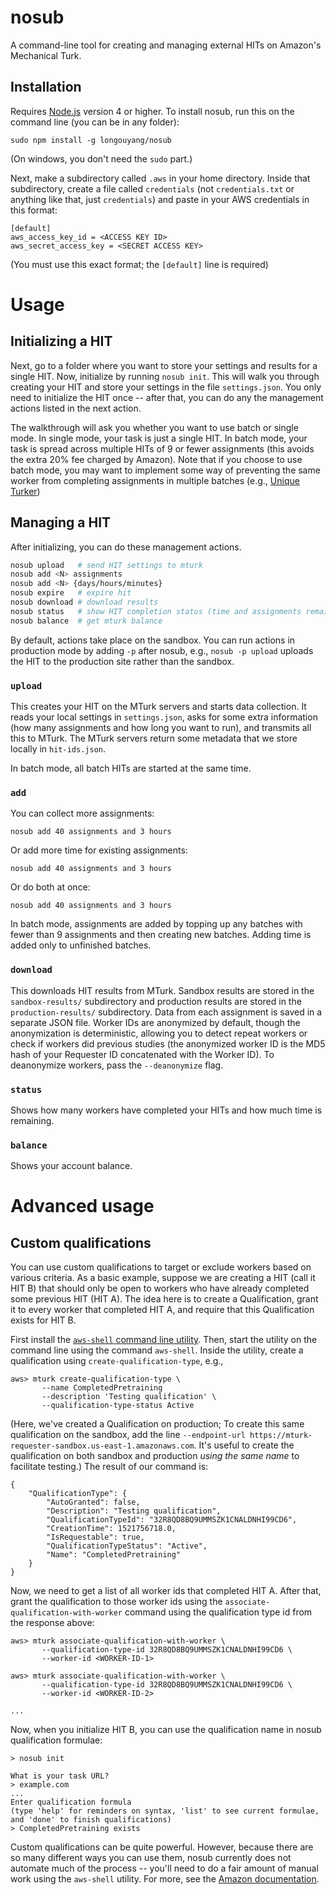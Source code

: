 # nosub

A command-line tool for creating and managing external HITs on Amazon's Mechanical Turk.

## Installation

Requires [Node.js](https://nodejs.org) version 4 or higher.
To install nosub, run this on the command line (you can be in any folder):

```
sudo npm install -g longouyang/nosub
```

(On windows, you don't need the `sudo` part.)

Next, make a subdirectory called `.aws` in your home directory.
Inside that subdirectory, create a file called `credentials` (not `credentials.txt` or anything like that, just `credentials`) and paste in your AWS credentials in this format:

```
[default]
aws_access_key_id = <ACCESS KEY ID>
aws_secret_access_key = <SECRET ACCESS KEY>
```

(You must use this exact format; the `[default]` line is required)

# Usage

## Initializing a HIT

Next, go to a folder where you want to store your settings and results for a single HIT.
Now, initialize by running `nosub init`.
This will walk you through creating your HIT and store your settings in the file `settings.json`.
You only need to initialize the HIT once -- after that, you can do any the management actions listed in the next action.

The walkthrough will ask you whether you want to use batch or single mode.
In single mode, your task is just a single HIT.
In batch mode, your task is spread across multiple HITs of 9 or fewer assignments (this avoids the extra 20% fee charged by Amazon).
Note that if you choose to use batch mode, you may want to implement some way of preventing the same worker from completing assignments in multiple batches (e.g., [Unique Turker](https://uniqueturker.myleott.com))

## Managing a HIT

After initializing, you can do these management actions.

```sh
nosub upload   # send HIT settings to mturk
nosub add <N> assignments
nosub add <N> {days/hours/minutes}
nosub expire   # expire hit
nosub download # download results
nosub status   # show HIT completion status (time and assignments remaining)
nosub balance  # get mturk balance
```

By default, actions take place on the sandbox. You can run actions in production mode by adding `-p` after nosub, e.g., `nosub -p upload` uploads the HIT to the production site rather than the sandbox.

### `upload`

This creates your HIT on the MTurk servers and starts data collection.
It reads your local settings in `settings.json`, asks for some extra information (how many assignments and how long you want to run), and transmits all this to MTurk.
The MTurk servers return some metadata that we store locally in `hit-ids.json`.

In batch mode, all batch HITs are started at the same time.

### `add`

You can collect more assignments:

```
nosub add 40 assignments and 3 hours
```

Or add more time for existing assignments:

```
nosub add 40 assignments and 3 hours
```

Or do both at once:

```
nosub add 40 assignments and 3 hours
```

In batch mode, assignments are added by topping up any batches with fewer than 9 assignments and then creating new batches. Adding time is added only to unfinished batches.

### `download`

This downloads HIT results from MTurk.
Sandbox results are stored in the `sandbox-results/` subdirectory and production results are stored in the `production-results/` subdirectory.
Data from each assignment is saved in a separate JSON file.
Worker IDs are anonymized by default, though the anonymization is deterministic, allowing you to detect repeat workers or check if workers did previous studies (the anonymized worker ID is the MD5 hash of your Requester ID concatenated with the Worker ID).
To deanonymize workers, pass the `--deanonymize` flag.

### `status`

Shows how many workers have completed your HITs and how much time is remaining.

### `balance`

Shows your account balance.

# Advanced usage

## Custom qualifications

You can use custom qualifications to target or exclude workers based on various criteria.
As a basic example, suppose we are creating a HIT (call it HIT B) that should only be open to workers who have already completed some previous HIT (HIT A).
The idea here is to create a Qualification, grant it to every worker that completed HIT A, and require that this Qualification exists for HIT B.

First install the [`aws-shell` command line utility](https://github.com/awslabs/aws-shell).
Then, start the utility on the command line using the command `aws-shell`.
Inside the utility, create a qualification using `create-qualification-type`, e.g.,

```
aws> mturk create-qualification-type \
       --name CompletedPretraining
       --description 'Testing qualification' \
       --qualification-type-status Active
```

(Here, we've created a Qualification on production;
To create this same qualification on the sandbox, add the line `--endpoint-url https://mturk-requester-sandbox.us-east-1.amazonaws.com`.
It's useful to create the qualification on both sandbox and production *using the same name* to facilitate testing.)
The result of our command is:


```
{
    "QualificationType": {
        "AutoGranted": false,
        "Description": "Testing qualification",
        "QualificationTypeId": "32R8QD8BQ9UMMSZK1CNALDNHI99CD6",
        "CreationTime": 1521756718.0,
        "IsRequestable": true,
        "QualificationTypeStatus": "Active",
        "Name": "CompletedPretraining"
    }
}
```

Now, we need to get a list of all worker ids that completed HIT A.
After that, grant the qualification to those worker ids using the `associate-qualification-with-worker` command using the qualification type id from the response above:

```
aws> mturk associate-qualification-with-worker \
       --qualification-type-id 32R8QD8BQ9UMMSZK1CNALDNHI99CD6 \
       --worker-id <WORKER-ID-1>

aws> mturk associate-qualification-with-worker \
       --qualification-type-id 32R8QD8BQ9UMMSZK1CNALDNHI99CD6 \
       --worker-id <WORKER-ID-2>

...
```

Now, when you initialize HIT B, you can use the qualification name in nosub qualification formulae:

```
> nosub init

What is your task URL?
> example.com
...
Enter qualification formula
(type 'help' for reminders on syntax, 'list' to see current formulae, and 'done' to finish qualifications)
> CompletedPretraining exists
```

Custom qualifications can be quite powerful.
However, because there are so many different ways you can use them, nosub currently does not automate much of the process -- you'll need to do a fair amount of manual work using the `aws-shell` utility.
For more, see the [Amazon documentation](https://docs.aws.amazon.com/AWSMechTurk/latest/AWSMechanicalTurkRequester/Concepts_QualificationsArticle.html).
